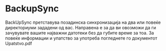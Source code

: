 ﻿# BackupSync
BackUpSync претставува позадинска синхронизација на двa или повеќе директориуми зададени од вас. 
Направена е за да ви овозможи да ги зачувувате вашите најважни датотеки без да губите време за тоа. 
За повеќе информации и упатство за употреба погледнете го документот Upatstvo.pdf
